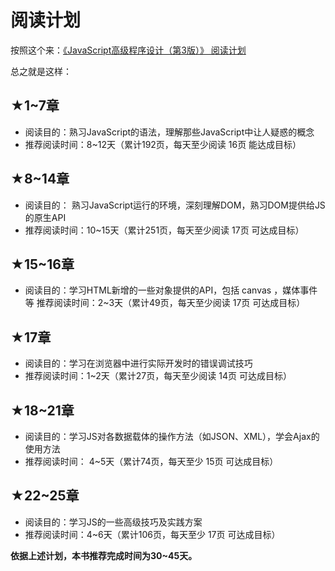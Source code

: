 # 阅读计划

按照这个来：[《JavaScript高级程序设计（第3版）》 阅读计划](http://www.ituring.com.cn/book/download/30e48c7b-070c-44ea-8d22-58f9de087b78) 

总之就是这样：

## ★1~7章

- 阅读目的：熟习JavaScript的语法，理解那些JavaScript中让人疑惑的概念
- 推荐阅读时间：8~12天（累计192页，每天至少阅读 16页 能达成目标）

## ★8~14章

- 阅读目的： 熟习JavaScript运行的环境，深刻理解DOM，熟习DOM提供给JS的原生API
- 推荐阅读时间：10~15天（累计251页，每天至少阅读 17页 可达成目标）

## ★15~16章

- 阅读目的：学习HTML新增的一些对象提供的API，包括 canvas ，媒体事件等
推荐阅读时间：2~3天（累计49页，每天至少阅读 17页 可达成目标）

## ★17章

- 阅读目的：学习在浏览器中进行实际开发时的错误调试技巧
- 推荐阅读时间：1~2天（累计27页，每天至少阅读 14页 可达成目标）

## ★18~21章

- 阅读目的：学习JS对各数据载体的操作方法（如JSON、XML），学会Ajax的使用方法
- 推荐阅读时间： 4~5天（累计74页，每天至少 15页 可达成目标）

## ★22~25章

- 阅读目的：学习JS的一些高级技巧及实践方案
- 推荐阅读时间：4~6天（累计106页，每天至少 17页 可达成目标）


**依据上述计划，本书推荐完成时间为30~45天。**